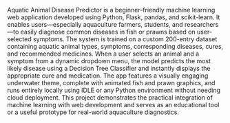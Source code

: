 Aquatic Animal Disease Predictor is a beginner-friendly machine learning web application developed using Python, Flask, pandas, and scikit-learn. It enables users—especially aquaculture farmers, students, and researchers—to easily diagnose common diseases in fish or prawns based on user-selected symptoms. The system is trained on a custom 200-entry dataset containing aquatic animal types, symptoms, corresponding diseases, cures, and recommended medicines. When a user selects an animal and a symptom from a dynamic dropdown menu, the model predicts the most likely disease using a Decision Tree Classifier and instantly displays the appropriate cure and medication. The app features a visually engaging underwater theme, complete with animated fish and prawn graphics, and runs entirely locally using IDLE or any Python environment without needing cloud deployment. This project demonstrates the practical integration of machine learning with web development and serves as an educational tool or a useful prototype for real-world aquaculture diagnostics.
